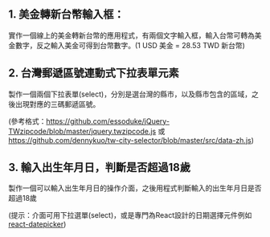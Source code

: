 ## 1. 美金轉新台幣輸入框：

實作一個線上的美金轉新台幣的應用程式，有兩個文字輸入框，輸入台幣可轉為美金數字，反之輸入美金可得到台幣數字。(1 USD 美金 = 28.53 TWD 新台幣)

## 2. 台灣郵遞區號連動式下拉表單元素

製作一個兩個下拉表單(select)，分別是選台灣的縣市，以及縣市包含的區域，之後出現對應的三碼郵遞區號。

(參考格式：https://github.com/essoduke/jQuery-TWzipcode/blob/master/jquery.twzipcode.js 或 https://github.com/dennykuo/tw-city-selector/blob/master/src/data-zh.js)

## 3. 輸入出生年月日，判斷是否超過18歲

製作一個可以輸入出生年月日的操作介面，之後用程式判斷輸入的出生年月日是否超過18歲

(提示：介面可用下拉選單(select)，或是專門為React設計的日期選擇元件例如 [react-datepicker](https://github.com/Hacker0x01/react-datepicker/))